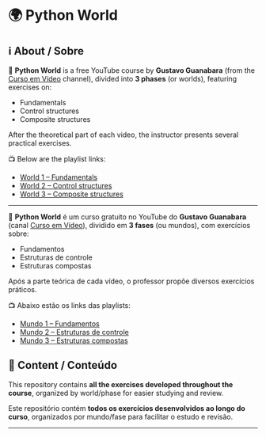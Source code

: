 # 🌍 Python World

## ℹ️ About / Sobre 

🐍 **Python World** is a free YouTube course by **Gustavo Guanabara** (from the [Curso em Vídeo](https://www.youtube.com/cursoemvideo) channel), divided into **3 phases** (or worlds), featuring exercises on:

- Fundamentals  
- Control structures  
- Composite structures

After the theoretical part of each video, the instructor presents several practical exercises.

📺 Below are the playlist links:
- [World 1 – Fundamentals](https://bit.ly/4kKePUh)
- [World 2 – Control structures](https://bit.ly/3Z41Mom)
- [World 3 – Composite structures](https://bit.ly/3Z5o0X3)

---

🐍 **Python World** é um curso gratuito no YouTube do **Gustavo Guanabara** (canal [Curso em Vídeo](https://www.youtube.com/cursoemvideo)), dividido em **3 fases** (ou mundos), com exercícios sobre:

- Fundamentos
- Estruturas de controle
- Estruturas compostas

Após a parte teórica de cada vídeo, o professor propõe diversos exercícios práticos.

📺 Abaixo estão os links das playlists:
- [Mundo 1 – Fundamentos](https://bit.ly/4kKePUh)
- [Mundo 2 – Estruturas de controle](https://bit.ly/3Z41Mom)
- [Mundo 3 – Estruturas compostas](https://bit.ly/3Z5o0X3)

## 📁 Content / Conteúdo 

This repository contains **all the exercises developed throughout the course**, organized by world/phase for easier studying and review.

Este repositório contém **todos os exercícios desenvolvidos ao longo do curso**, organizados por mundo/fase para facilitar o estudo e revisão.

---